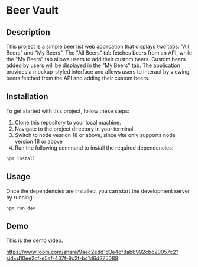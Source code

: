 # Beer Vault

## Description

This project is a simple beer list web application that displays two tabs: "All Beers" and "My Beers". The "All Beers" tab fetches beers from an API, while the "My Beers" tab allows users to add their custom beers. Custom beers added by users will be displayed in the "My Beers" tab. The application provides a mockup-styled interface and allows users to interact by viewing beers fetched from the API and adding their custom beers.

## Installation

To get started with this project, follow these steps:

1. Clone this repository to your local machine.
2. Navigate to the project directory in your terminal.
3. Switch to node vesrion 18 or above, since vite only supports node version 18 or above
4. Run the following command to install the required dependencies:
```
npm install
```

## Usage

Once the dependencies are installed, you can start the development server by running:
```
npm run dev
```
## Demo
This is the demo video.

https://www.loom.com/share/9aec2edd1d3e4cf8ab6992cbc20057c2?sid=d10ee2cf-e5af-407f-9c2f-bc1d6d275089
